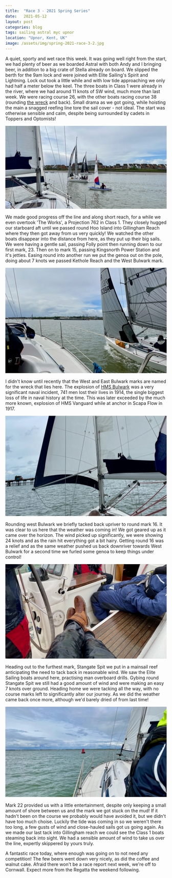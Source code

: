 ```yaml
---
title:  "Race 3 - 2021 Spring Series"
date:   2021-05-12
layout: post
categories: blog
tags: sailing astral myc upnor
location: "Upnor, Kent, UK"
image: /assets/img/spring-2021-race-3-2.jpg
---
```


A quiet, sporty and wet race this week. It was going well right from the start, we had plenty of beer as we boarded Astral with both Andy and I bringing beer, in addition to a big crate of Stella already on board. We slipped the berth for the 9am lock and were joined with Elite Sailing's Spirit and Lightning. Lock out took a little while and with low tide approaching we only had half a meter below the keel. The three boats in Class 1 were already in the river, where we had around 11 knots of SW wind, much more than last week. We were racing course 26, with the other boats racing course 38 (rounding [the wreck](https://en.wikipedia.org/wiki/SS_Richard_Montgomery) and back). Small drama as we got going, while hoisting the main a snagged reefing line tore the sail cover - not ideal. The start was otherwise sensible and calm, despite being surrounded by cadets in Toppers and Optomists!

![](/assets/img/spring-2021-race-3-6.jpg)

We made good progress off the line and along short reach, for a while we even overtook 'The Works', a Projection 762 in Class 1. They closely hugged our starboard aft until we passed round Hoo Island into Gillingham Reach where they then got away from us very quickly! We watched the other boats disappear into the distance from here, as they put up their big sails. We were having a gentle sail, passing Folly point then running down to our first mark, 23. Then on to mark 15, passing Kingsnorth Power Station and it's jetties. Easing round into another run we put the genoa out on the pole, doing about 7 knots we passed Kethole Reach and the West Bulwark mark.

![](/assets/img/spring-2021-race-3-5.jpg)

I didn't know until recently that the West and East Bulwark marks are named for the wreck that lies here. The explosion of [HMS Bulwark](https://en.wikipedia.org/wiki/HMS_Bulwark_%281899%29) was a very significant naval incident, 741 men lost their lives in 1914, the single biggest loss of life in naval history at the time. This was later exceeded by the much more known, explosion of HMS Vanguard while at anchor in Scapa Flow in 1917.

![](/assets/img/spring-2021-race-3-4.jpg)

Rounding west Bulwark we briefly tacked back upriver to round mark 16. It was clear to us here that the weather was coming in! We got geared up as it came over the horizon. The wind picked up significantly, we were showing 24 knots and as the rain hit everything got a bit hairy. Getting round 16 was a relief and as the same weather pushed us back downriver towards West Bulwark for a second time we furled some genoa to keep things under control!  

![](/assets/img/spring-2021-race-3-3.jpg)

Heading out to the furthest mark, Stangate Spit we put in a mainsail reef anticipating the need to tack back in reasonable wind. We saw the Elite Sailing boats around here, practising man overboard drills. Gybing round Stangate Spit we still had a good amount of wind and were making an easy 7 knots over ground. Heading home we were tacking all the way, with no course marks left to significantly alter our journey. As we did the weather came back once more, although we'd barely dried of from last time!

![](/assets/img/spring-2021-race-3-1.jpg)

Mark 22 provided us with a little entertainment, despite only keeping a small amount of shore between us and the mark we got stuck on the mud! If it hadn't been on the course we probably would have avoided it, but we didn't have too much choise. Luckily the tide was coming in so we weren't there too long, a few gusts of wind and close-hauled sails got us going again. As we made our last tack into Gillingham reach we could see the Class 1 boats steaming back into sight. We had a sensible amount of wind to take us over the line, expertly skippered by yours truly.

A fantastic race today, where enough was going on to not need any competition! The few beers went down very nicely, as did the coffee and walnut cake. Afraid there won't be a race report next week, we're off to Cornwall. Expect more from the Regatta the weekend following.
